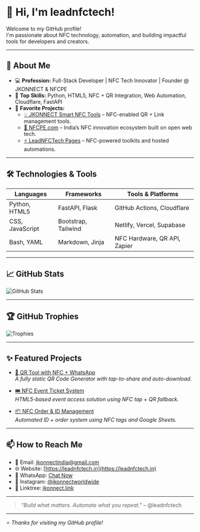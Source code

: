 # 👋 Hi, I'm leadnfctech!

Welcome to my GitHub profile!  
I'm passionate about NFC technology, automation, and building impactful tools for developers and creators.

---

## 🚀 About Me

- 💻 **Profession:** Full-Stack Developer | NFC Tech Innovator | Founder @ JKONNECT & NFCPE  
- 🌟 **Top Skills:** Python, HTML5, NFC + QR Integration, Web Automation, Cloudflare, FastAPI  
- 📂 **Favorite Projects:**
  - [💡 JKONNECT Smart NFC Tools](https://github.com/leadnfctech/nfcpe-tools) – NFC-enabled QR + Link management tools.
  - [📲 NFCPE.com](https://nfcpe.in) – India’s NFC innovation ecosystem built on open web tech.
  - [⚡ LeadNFCTech Pages](https://www.leadnfctech.in) – NFC-powered toolkits and hosted automations.

---

## 🛠️ Technologies & Tools

| Languages        | Frameworks         | Tools & Platforms             |
|------------------|--------------------|-------------------------------|
| Python, HTML5    | FastAPI, Flask     | GitHub Actions, Cloudflare    |
| CSS, JavaScript  | Bootstrap, Tailwind| Netlify, Vercel, Supabase     |
| Bash, YAML       | Markdown, Jinja    | NFC Hardware, QR API, Zapier  |

---

## 📈 GitHub Stats

![GitHub Stats](https://github-readme-stats.vercel.app/api?username=leadnfctech&show_icons=true&theme=radical)

---

## 🏆 GitHub Trophies

![Trophies](https://github-profile-trophy.vercel.app/?username=leadnfctech&theme=radical&no-frame=true&margin-w=5)

---

## ✨ Featured Projects

- [🧠 QR Tool with NFC + WhatsApp](https://github.com/leadnfctech/qrtool)  
  _A fully static QR Code Generator with tap-to-share and auto-download._

- [🎟️ NFC Event Ticket System](https://github.com/leadnfctech/nfc-ticketing)  
  _HTML5-based event access solution using NFC tap + QR fallback._

- [📦 NFC Order & ID Management](https://github.com/leadnfctech/nfc-id-system)  
  _Automated ID + order system using NFC tags and Google Sheets._

---

## 📫 How to Reach Me

- 📧 Email: [jkonnectindia@gmail.com](mailto:jkonnectindia@gmail.com)  
- 🌐 Website: [https://leadnfctech.in](https://leadnfctech.in)  
- 💬 WhatsApp: [Chat Now](https://wa.me/919581364202)  
- 📸 Instagram: [@jkonnectworldwide](https://instagram.com/jkonnectworldwide)  
- 🔗 Linktree: [jkonnect.link](https://jkonnect.link)

---

> _“Build what matters. Automate what you repeat.”_ – @leadnfctech

---

⭐️ _Thanks for visiting my GitHub profile!_
